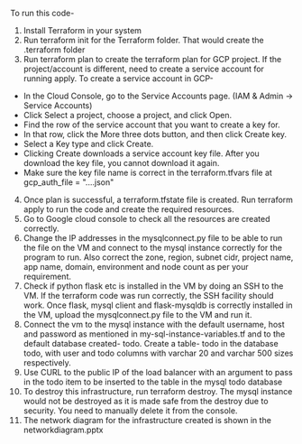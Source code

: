 To run this code-
1. Install Terraform in your system
2. Run terraform init for the Terraform folder. That would create the .terraform folder
3. Run terraform plan to create the terraform plan for GCP project. If the project/account is different, need to create a service account for running apply. To create a service account in GCP- 
- In the Cloud Console, go to the Service Accounts page. (IAM & Admin -> Service Accounts)
- Click Select a project, choose a project, and click Open. 
- Find the row of the service account that you want to create a key for. 
- In that row, click the More three dots button, and then click Create key. 
- Select a Key type and click Create. 
- Clicking Create downloads a service account key file. After you download the key file, you cannot download it again.
- Make sure the key file name is correct in the terraform.tfvars file at gcp_auth_file = "....json"
4. Once plan is successful, a terraform.tfstate file is created. Run terraform apply to run the code and create the required resources.
5. Go to Google cloud console to check all the resources are created correctly.
6. Change the IP addresses in the mysqlconnect.py file to be able to run the file on the VM and connect to the mysql instance correctly for the program to run. Also correct the zone, region, subnet cidr, project name, app name, domain, environment and node count as per your requirement.
7. Check if python flask etc is installed in the VM by doing an SSH to the VM. If the terraform code was run correctly, the SSH facility should work. Once flask, mysql client and flask-mysqldb is correctly installed in the VM, upload the mysqlconnect.py file to the VM and run it.
8. Connect the vm to the mysql instance with the default username, host and password as mentioned in my-sql-instance-variables.tf and to the default database created- todo. Create a table- todo in the database todo, with user and todo columns with varchar 20 and varchar 500 sizes respectively.
9. Use CURL to the public IP of the load balancer with an argument to pass in the todo item to be inserted to the table in the mysql todo database
10. To destroy this infrastructure, run terraform destroy. The mysql instance would not be destroyed as it is made safe from the destroy due to security. You need to manually delete it from the console.
11. The network diagram for the infrastructure created is shown in the networkdiagram.pptx

